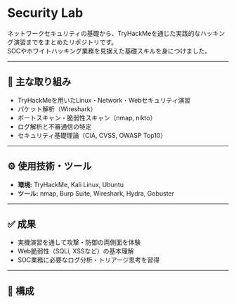 # Security Lab

ネットワークセキュリティの基礎から、TryHackMeを通じた実践的なハッキング演習までをまとめたリポジトリです。  
SOCやホワイトハッキング業務を見据えた基礎スキルを身につけました。

---

## 📘 主な取り組み
- TryHackMeを用いたLinux・Network・Webセキュリティ演習
- パケット解析（Wireshark）
- ポートスキャン・脆弱性スキャン（nmap, nikto）
- ログ解析と不審通信の特定
- セキュリティ基礎理論（CIA, CVSS, OWASP Top10）

---

## ⚙️ 使用技術・ツール
- **環境:** TryHackMe, Kali Linux, Ubuntu
- **ツール:** nmap, Burp Suite, Wireshark, Hydra, Gobuster

---

## ✅ 成果
- 実機演習を通して攻撃・防御の両側面を体験  
- Web脆弱性（SQLi, XSSなど）の基本理解  
- SOC業務に必要なログ分析・トリアージ思考を習得

---

## 📁 構成
